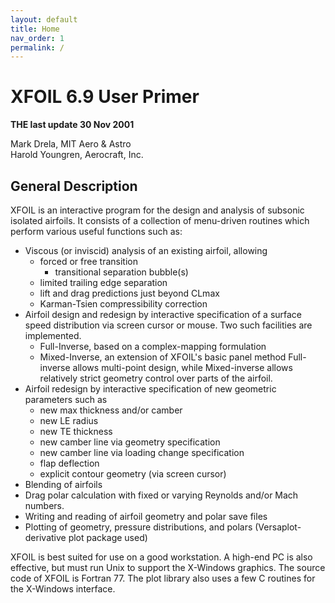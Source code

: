 ```yaml
---
layout: default
title: Home
nav_order: 1
permalink: /
---
```


# XFOIL 6.9  User Primer
**THE last update   30 Nov 2001**

Mark Drela, MIT Aero & Astro</br>
Harold Youngren, Aerocraft, Inc.

## General Description

XFOIL is an interactive program for the design and analysis of subsonic
isolated airfoils. It consists of a collection of menu-driven routines
which perform various useful functions such as:

- Viscous (or inviscid) analysis of an existing airfoil, allowing
  - forced or free transition
    - transitional separation bubble(s)
  - limited trailing edge separation
  - lift and drag predictions just beyond CLmax
  - Karman-Tsien compressibility correction
- Airfoil design and redesign by interactive specification of
  a surface speed distribution via screen cursor or mouse. Two
  such facilities are implemented.
  - Full-Inverse, based on a complex-mapping formulation
  - Mixed-Inverse, an extension of XFOIL's basic panel method
    Full-inverse allows multi-point design, while Mixed-inverse allows
    relatively strict geometry control over parts of the airfoil.
- Airfoil redesign by interactive specification of
  new geometric parameters such as
  - new max thickness and/or camber
  - new LE radius
  - new TE thickness
  - new camber line via geometry specification
  - new camber line via loading change specification
  - flap deflection
  - explicit contour geometry (via screen cursor)
- Blending of airfoils
- Drag polar calculation with fixed or varying Reynolds and/or
  Mach numbers.
- Writing and reading of airfoil geometry and polar save files
- Plotting of geometry, pressure distributions, and polars
  (Versaplot-derivative plot package used)

XFOIL is best suited for use on a good workstation. A high-end PC
is also effective, but must run Unix to support the X-Windows graphics.
The source code of XFOIL is Fortran 77. The plot library also
uses a few C routines for the X-Windows interface.
